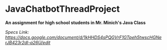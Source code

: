 # JavaChatbotThreadProject
**An assignment for high school students in Mr. Minich's Java Class**

_Specs Link:
https://docs.google.com/document/d/1kHHDS4sPQGVrF1GTpeh5twscHGNerJB423r2dl-a26U/edit_
